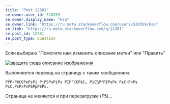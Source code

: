 ```yaml
---
title: "Post 12381"
se.owner.user_id: 520359
se.owner.display_name: "ksa"
se.owner.link: "https://ru.meta.stackoverflow.com/users/520359/ksa"
se.link: "https://ru.meta.stackoverflow.com/q/12381"
se.post_id: 12381
se.post_type: question
---
```

<p>Если выбираю &quot;Помогите нам изменить описание метки&quot; или &quot;Править&quot;</p>
<p><a href="https://i.stack.imgur.com/AWbun.jpg" rel="nofollow noreferrer"><img src="https://i.stack.imgur.com/AWbun.jpg" alt="введите сюда описание изображения" /></a></p>
<p>Выполняется переход на страницу с таким сообщением.</p>
<pre><code>РЎР»РёС€РєРѕРј РјРЅРѕРіРѕ РІР°С€РёС… РїСЂР°РІРѕРє Р±С‹Р»Рѕ РѕС‚РєР»РѕРЅРµРЅРѕ.
</code></pre>
<p>Страница не меняется и при перезагрузке (F5)...</p>
